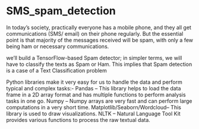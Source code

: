 # SMS_spam_detection

In today’s society, practically everyone has a mobile phone, and they all get communications (SMS/ email) on their phone regularly. But the essential point is that majority of the messages received will be spam, with only a few being ham or necessary communications.

we’ll build a TensorFlow-based Spam detector; in simpler terms, we will have to classify the texts as Spam or Ham. This implies that Spam detection is a case of a Text Classification problem

Python libraries make it very easy for us to handle the data and perform typical and complex tasks:-
Pandas – This library helps to load the data frame in a 2D array format and has multiple functions to perform analysis tasks in one go.
Numpy – Numpy arrays are very fast and can perform large computations in a very short time.
Matplotlib/Seaborn/Wordcloud– This library is used to draw visualizations.
NLTK – Natural Language Tool Kit provides various functions to process the raw textual data.

